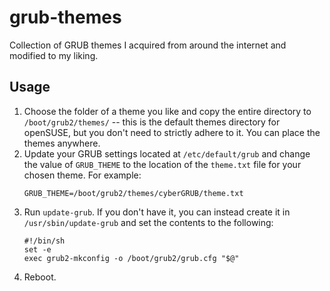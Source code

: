 # grub-themes
Collection of GRUB themes I acquired from around the internet and modified to my liking.

## Usage

1. Choose the folder of a theme you like and copy the entire directory to `/boot/grub2/themes/` -- this is the
   default themes directory for openSUSE, but you don't need to strictly adhere to it. You can place the themes
   anywhere.
1. Update your GRUB settings located at `/etc/default/grub` and change the value of `GRUB_THEME` to the location
   of the `theme.txt` file for your chosen theme. For example:
   ```
   GRUB_THEME=/boot/grub2/themes/cyberGRUB/theme.txt
   ```
1. Run `update-grub`. If you don't have it, you can instead create it in `/usr/sbin/update-grub` and set
   the contents to the following:
   ```
   #!/bin/sh
   set -e
   exec grub2-mkconfig -o /boot/grub2/grub.cfg "$@"
   ```
1. Reboot.
